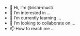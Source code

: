- 👋 Hi, I’m @rishi-musti
- 👀 I’m interested in ...
- 🌱 I’m currently learning ...
- 💞️ I’m looking to collaborate on ...
- 📫 How to reach me ...

<!---
rishi-musti/rishi-musti is a ✨ special ✨ repository because its `README.md` (this file) appears on your GitHub profile.
You can click the Preview link to take a look at your changes.
--->
